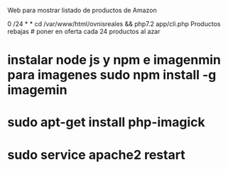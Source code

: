 Web para mostrar listado de productos de Amazon

0 /24 * * cd /var/www/html/ovnisreales && php7.2 app/cli.php Productos rebajas # poner en oferta cada 24 productos al azar

# instalar node js y npm e imagenmin para imagenes sudo npm install -g imagemin
# sudo apt-get install php-imagick
# sudo service apache2 restart
